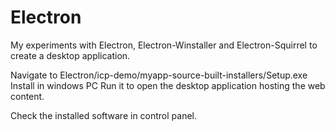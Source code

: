 # Electron
My experiments with Electron, Electron-Winstaller and Electron-Squirrel to create a desktop application.

Navigate to Electron/icp-demo/myapp-source-built-installers/Setup.exe
Install in windows PC
Run it to open the desktop application hosting the web content.

Check the installed software in control panel.

